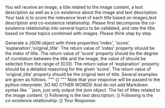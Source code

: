 You will receive an image, a title related to the image content, a text description as well as a co-existence about the image and text description. Your task is to score the relevance level of each title based on images,text description and co-existence relationship. Please first decompose the co-existence relationship into several topics to be validated, and rate the title based on these topics combined with images. Please think step by step.

Generate a JSON object with three properties:'index', 'score', 'explanation','original_title'. 
The return value of 'index' property should be the index of title.
The return value of 'score' property should be the degree of correlation between the title and the image, the value of should be selected from the range of [0,10].
The return value of 'explanation' property should be a detailed reasoning for the given 'score'.
The return value of 'original_title' property should be the original text of title.
Several examples are given as follows.
"""
{}
"""
Note that your response will be passed to the python interpreter, SO NO OTHER WORDS! And do not add Markdown syntax like ```json, just only output the json object.
The list of titles related to the image content:
{}
Following is the text description:
{}
Following is the co-existence relationship:
{}
Your Response:
